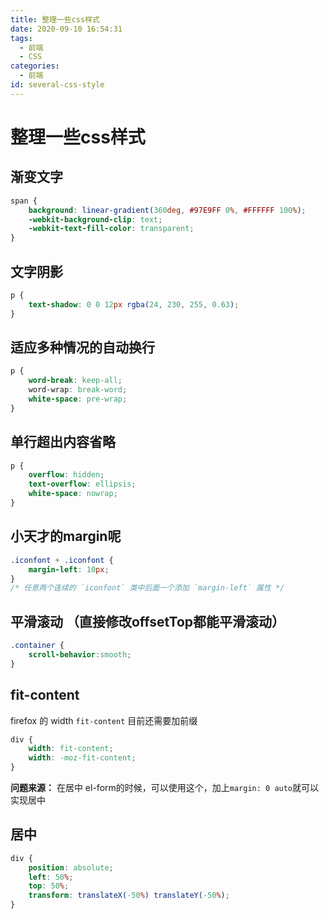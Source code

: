 ```yaml
---
title: 整理一些css样式
date: 2020-09-10 16:54:31
tags:
  - 前端
  - CSS
categories:
  - 前端
id: several-css-style
---
```


# 整理一些css样式

## 渐变文字

```css
span {
    background: linear-gradient(360deg, #97E9FF 0%, #FFFFFF 100%);
    -webkit-background-clip: text;
    -webkit-text-fill-color: transparent;
}
```

## 文字阴影

```css
p {
    text-shadow: 0 0 12px rgba(24, 230, 255, 0.63);
}
```

## 适应多种情况的自动换行

```css
p {
    word-break: keep-all;
    word-wrap: break-word;
    white-space: pre-wrap;
}
```

## 单行超出内容省略

```css
p {
    overflow: hidden;
    text-overflow: ellipsis;
    white-space: nowrap;
}
```

## 小天才的margin呢

```css
.iconfont + .iconfont {
    margin-left: 10px;
}
/* 任意两个连续的 `iconfont` 类中后面一个添加 `margin-left` 属性 */
```

## 平滑滚动 （直接修改offsetTop都能平滑滚动）

``` css
.container {
    scroll-behavior:smooth;
}
```

## fit-content

firefox 的 width `fit-content` 目前还需要加前缀

```css
div {
    width: fit-content;
    width: -moz-fit-content;
}
```

**问题来源：** 在居中 el-form的时候，可以使用这个，加上`margin: 0 auto`就可以实现居中

## 居中

```css
div {
    position: absolute;
    left: 50%;
    top: 50%;
    transform: translateX(-50%) translateY(-50%);
}
```
